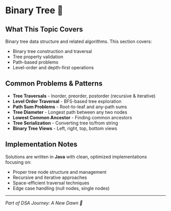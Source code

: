 # Binary Tree 🌳

## What This Topic Covers
Binary tree data structure and related algorithms. This section covers:
- Binary tree construction and traversal
- Tree property validation
- Path-based problems
- Level-order and depth-first operations

## Common Problems & Patterns
- **Tree Traversals** - Inorder, preorder, postorder (recursive & iterative)
- **Level Order Traversal** - BFS-based tree exploration
- **Path Sum Problems** - Root-to-leaf and any-path sums
- **Tree Diameter** - Longest path between any two nodes
- **Lowest Common Ancestor** - Finding common ancestors
- **Tree Serialization** - Converting tree to/from string
- **Binary Tree Views** - Left, right, top, bottom views

## Implementation Notes
Solutions are written in **Java** with clean, optimized implementations focusing on:
- Proper tree node structure and management
- Recursive and iterative approaches
- Space-efficient traversal techniques
- Edge case handling (null nodes, single nodes)

---
*Part of DSA Journey: A New Dawn 🌅*